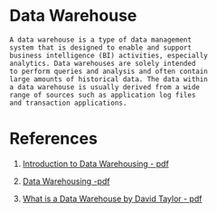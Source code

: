 # Data Warehouse

	A data warehouse is a type of data management 
	system that is designed to enable and support 
	business intelligence (BI) activities, especially 
	analytics. Data warehouses are solely intended 
	to perform queries and analysis and often contain 
	large amounts of historical data. The data within 
	a data warehouse is usually derived from a wide 
	range of sources such as application log files 
	and transaction applications.

# References

1. [Introduction to Data Warehousing - pdf](./Introduction_to_Data_Warehousing.pdf)

2. [Data Warehousing -pdf](./data_warehousing_CLASS_PRESENTATION_slides_28_pages.pdf)

3. [What is a Data Warehouse by David Taylor - pdf](./what_is_data_warehouse_by_David_Taylor_slides_14_pages.pdf)
